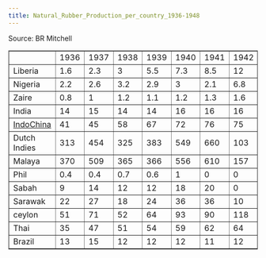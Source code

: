 ```yaml
---
title: Natural_Rubber_Production_per_country_1936-1948
---
```


Source: BR Mitchell

<table border="1"><tbody><tr><td></td><td>1936</td><td>1937</td><td>1938</td><td>1939</td><td>1940</td><td>1941</td><td>1942</td><td>1943</td><td>1944</td><td>1945</td><td>1946</td><td>1947</td><td>1948</td></tr><tr><td>Liberia</td><td>1.6</td><td>2.3</td><td>3</td><td>5.5</td><td>7.3</td><td>8.5</td><td>12</td><td>15</td><td>18</td><td>20</td><td>21</td><td>23</td><td>25</td></tr><tr><td>Nigeria</td><td>2.2</td><td>2.6</td><td>3.2</td><td>2.9</td><td>3</td><td>2.1</td><td>6.8</td><td>7.5</td><td>9.6</td><td>10</td><td>12</td><td>7.6</td><td>8.2</td></tr><tr><td>Zaire</td><td>0.8</td><td>1</td><td>1.2</td><td>1.1</td><td>1.2</td><td>1.3</td><td>1.6</td><td>8</td><td>11</td><td>8</td><td>4.5</td><td>4</td><td>5</td></tr><tr><td>India</td><td>14</td><td>15</td><td>14</td><td>14</td><td>16</td><td>16</td><td>16</td><td>17</td><td>18</td><td>16</td><td>16</td><td>17</td><td>16</td></tr><tr><td><a class="new" href="/wiki/index.php?title=IndoChina&amp;action=edit&amp;redlink=1" title="IndoChina (page does not exist)">IndoChina</a></td><td>41</td><td>45</td><td>58</td><td>67</td><td>72</td><td>76</td><td>75</td><td>75</td><td>61</td><td>12</td><td>20</td><td>39</td><td>45</td></tr><tr><td>Dutch Indies</td><td>313</td><td>454</td><td>325</td><td>383</td><td>549</td><td>660</td><td>103</td><td>102</td><td>51</td><td>10</td><td>178</td><td>282</td><td>439</td></tr><tr><td>Malaya</td><td>370</td><td>509</td><td>365</td><td>366</td><td>556</td><td>610</td><td>157</td><td>76</td><td>25</td><td>9</td><td>410</td><td>657</td><td>704</td></tr><tr><td>Phil</td><td>0.4</td><td>0.4</td><td>0.7</td><td>0.6</td><td>1</td><td>0</td><td>0</td><td>0</td><td>0</td><td>0</td><td>1</td><td>2</td><td>1.5</td></tr><tr><td>Sabah</td><td>9</td><td>14</td><td>12</td><td>12</td><td>18</td><td>20</td><td>0</td><td>0</td><td>0</td><td>0</td><td>4</td><td>15</td><td>20</td></tr><tr><td>Sarawak</td><td>22</td><td>27</td><td>18</td><td>24</td><td>36</td><td>36</td><td>10</td><td>5</td><td>0</td><td>0</td><td>24</td><td>37</td><td>40</td></tr><tr><td>ceylon</td><td>51</td><td>71</td><td>52</td><td>64</td><td>93</td><td>90</td><td>118</td><td>98</td><td>105</td><td>97</td><td>96</td><td>90</td><td>97</td></tr><tr><td>Thai</td><td>35</td><td>47</td><td>51</td><td>54</td><td>59</td><td>62</td><td>64</td><td>65</td><td>18</td><td>0</td><td>25</td><td>53</td><td>98</td></tr><tr><td>Brazil</td><td>13</td><td>15</td><td>12</td><td>12</td><td>12</td><td>11</td><td>12</td><td>15</td><td>21</td><td>19</td><td>18</td><td>14</td><td>5.4</td></tr></tbody></table>
